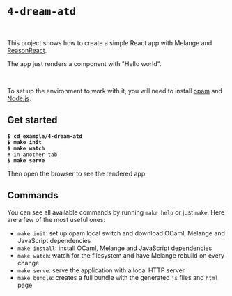 # `4-dream-atd`

<br>

This project shows how to create a simple React app with Melange and
[ReasonReact](https://reasonml.github.io/reason-react/).

The app just renders a component with "Hello world".

<br>

To set up the environment to work with it, you will need to install
[opam](https://opam.ocaml.org/) and [Node.js](https://nodejs.org/).

## Get started

<pre><code><b>$ cd example/4-dream-atd</b>
<b>$ make init</b>
<b>$ make watch</b>
# in another tab
<b>$ make serve</b>
</code></pre>

Then open the browser to see the rendered app.

## Commands

You can see all available commands by running `make help` or just `make`. Here
are a few of the most useful ones:

- `make init`: set up opam local switch and download OCaml, Melange and
JavaScript dependencies
- `make install`: install OCaml, Melange and JavaScript dependencies
- `make watch`: watch for the filesystem and have Melange rebuild on every
change
- `make serve`: serve the application with a local HTTP server
- `make bundle`: creates a full bundle with the generated `js` files and `html` page
